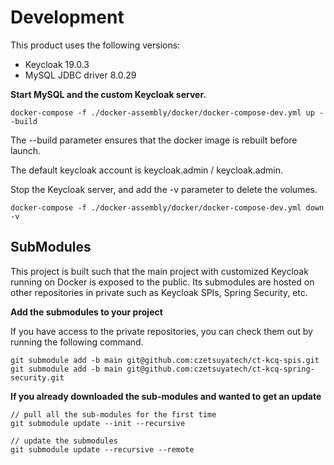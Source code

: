 # Development

This product uses the following versions:
- Keycloak 19.0.3
- MySQL JDBC driver 8.0.29

**Start MySQL and the custom Keycloak server.**

```
docker-compose -f ./docker-assembly/docker/docker-compose-dev.yml up --build
```

The --build parameter ensures that the docker image is rebuilt before launch.

The default keycloak account is keycloak.admin / keycloak.admin.

Stop the Keycloak server, and add the -v parameter to delete the volumes.

```
docker-compose -f ./docker-assembly/docker/docker-compose-dev.yml down -v
```

## SubModules

This project is built such that the main project with customized Keycloak running on Docker is exposed to the public.
Its submodules are hosted on other repositories in private such as Keycloak SPIs, Spring Security, etc.

**Add the submodules to your project**

If you have access to the private repositories, you can check them out by running the following command.

```shell
git submodule add -b main git@github.com:czetsuyatech/ct-kcq-spis.git
git submodule add -b main git@github.com:czetsuyatech/ct-kcq-spring-security.git
```

**If you already downloaded the sub-modules and wanted to get an update**

```shell
// pull all the sub-modules for the first time
git submodule update --init --recursive

// update the submodules
git submodule update --recursive --remote
```

